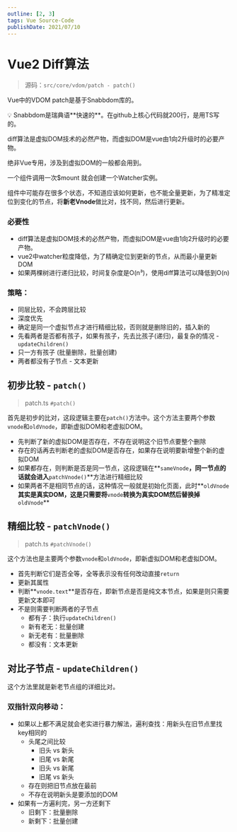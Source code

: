 ```yaml
---
outline: [2, 3]
tags: Vue Source-Code
publishDate: 2021/07/10
---
```


# Vue2 Diff算法
> 源码：`src/core/vdom/patch - patch()`

Vue中的VDOM patch是基于Snabbdom库的。

<aside>
💡 Snabbdom是瑞典语**快速的**。在github上核心代码就200行，是用TS写的。

</aside>

diff算法是虚拟DOM技术的必然产物，而虚拟DOM是vue由1向2升级时的必要产物。

绝非Vue专用，涉及到虚拟DOM的一般都会用到。

一个组件调用一次$mount 就会创建一个Watcher实例。

组件中可能存在很多个状态，不知道应该如何更新，也不能全量更新，为了精准定位到变化的节点，将**新老Vnode**做比对，找不同，然后进行更新。

### 必要性

- diff算法是虚拟DOM技术的必然产物，而虚拟DOM是vue由1向2升级时的必要产物。
- vue2中watcher粒度降低，为了精确定位到更新的节点，从而最小量更新DOM
- 如果两棵树进行递归比较，时间复杂度是O(n³)，使用diff算法可以降低到O(n)

### 策略：

- 同层比较，不会跨层比较
- 深度优先
- 确定是同一个虚拟节点才进行精细比较，否则就是删除旧的，插入新的
- 先看两者是否都有孩子，如果有孩子，先去比孩子(递归)，最复杂的情况 - `updateChildren()`
- 只一方有孩子 (批量删除，批量创建)
- 两者都没有子节点 - 文本更新

## 初步比较 -  `patch()`

> patch.ts `#patch()`
> 

首先是初步的比对，这段逻辑主要在`patch()`方法中。这个方法主要两个参数`vnode`和`oldVnode`，即新虚拟DOM和老虚拟DOM。

- 先判断了新的虚拟DOM是否存在，不存在说明这个旧节点要整个删除
- 存在的话再去判断老的虚拟DOM是否存在，如果存在说明要新增整个新的虚拟DOM
- 如果都存在，则判断是否是同一节点，这段逻辑在**`sameVnode`**，同一节点的话就会进入**`patchVnode()`**方法进行精细比较
- 如果两者不是相同节点的话，这种情况一般就是初始化页面，此时**`oldVnode`**其实是真实DOM，这是只需要将**`vnode`**转换为真实DOM然后替换掉**`oldVnode`**

## 精细比较 - `patchVnode()`

> patch.ts `#patchVnode()`
> 

这个方法也是主要两个参数`vnode`和`oldVnode`，即新虚拟DOM和老虚拟DOM。

- 首先判断它们是否全等，全等表示没有任何改动直接`return`
- 更新其属性
- 判断**`vnode.text`**是否存在，即新节点是否是纯文本节点，如果是则只需要更新文本即可
- 不是则需要判断两者的子节点
    - 都有子：执行`updateChildren()`
    - 新有老无：批量创建
    - 新无老有：批量删除
    - 都没有：文本更新

## 对比子节点 - `updateChildren()`

这个方法里就是新老节点组的详细比对。

### 双指针双向移动：

- 如果以上都不满足就会老实进行暴力解法，遍利查找：用新头在旧节点里找key相同的
    - 头尾之间比较
        - 旧头 vs 新头
        - 旧尾 vs 新尾
        - 旧头 vs 新尾
        - 旧尾 vs 新头
    - 存在则把旧节点放在最前
    - 不存在说明新头是要添加的DOM
- 如果有一方遍利完，另一方还剩下
    - 旧剩下：批量删除
    - 新剩下：批量创建
